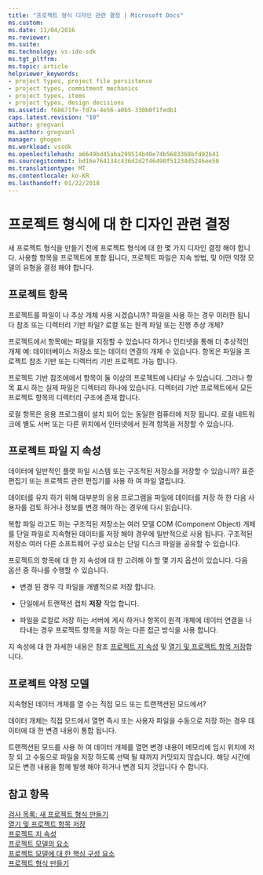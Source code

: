 ```yaml
---
title: "프로젝트 형식 디자인 관련 결정 | Microsoft Docs"
ms.custom: 
ms.date: 11/04/2016
ms.reviewer: 
ms.suite: 
ms.technology: vs-ide-sdk
ms.tgt_pltfrm: 
ms.topic: article
helpviewer_keywords:
- project types, project file persistence
- project types, commitment mechanics
- project types, items
- project types, design decisions
ms.assetid: f68671fe-fd7a-4e56-a0b5-330b0f1fedb1
caps.latest.revision: "10"
author: gregvanl
ms.author: gregvanl
manager: ghogen
ms.workload: vssdk
ms.openlocfilehash: a6649bd45aba299514b40e74b5683368bfd92b41
ms.sourcegitcommit: bd16e764134c436d2d2f46490f51234d5246ee50
ms.translationtype: MT
ms.contentlocale: ko-KR
ms.lasthandoff: 01/22/2018
---
```

# <a name="project-type-design-decisions"></a>프로젝트 형식에 대 한 디자인 관련 결정
새 프로젝트 형식을 만들기 전에 프로젝트 형식에 대 한 몇 가지 디자인 결정 해야 합니다. 사용할 항목을 프로젝트에 포함 됩니다, 프로젝트 파일은 지속 방법, 및 어떤 약정 모델의 유형을 결정 해야 합니다.  
  
## <a name="project-items"></a>프로젝트 항목  
 프로젝트를 파일이 나 추상 개체 사용 시겠습니까? 파일을 사용 하는 경우 이러한 됩니다 참조 또는 디렉터리 기반 파일? 로컬 또는 원격 파일 또는 진행 추상 개체?  
  
 프로젝트에서 항목에는 파일을 지정할 수 있습니다 하거나 인터넷을 통해 더 추상적인 개체 예: 데이터베이스 저장소 또는 데이터 연결의 개체 수 있습니다. 항목은 파일을 프로젝트 참조 기반 또는 디렉터리 기반 프로젝트 가능 합니다.  
  
 프로젝트 기반 참조에에서 항목이 둘 이상의 프로젝트에 나타날 수 있습니다. 그러나 항목 표시 하는 실제 파일은 디렉터리 하나에 있습니다. 디렉터리 기반 프로젝트에서 모든 프로젝트 항목의 디렉터리 구조에 존재 합니다.  
  
 로컬 항목은 응용 프로그램이 설치 되어 있는 동일한 컴퓨터에 저장 됩니다. 로컬 네트워크에 별도 서버 또는 다른 위치에서 인터넷에서 원격 항목을 저장할 수 있습니다.  
  
## <a name="project-file-persistence"></a>프로젝트 파일 지 속성  
 데이터에 일반적인 플랫 파일 시스템 또는 구조적된 저장소를 저장할 수 있습니까? 표준 편집기 또는 프로젝트 관련 편집기를 사용 하 여 파일 열립니다.  
  
 데이터를 유지 하기 위해 대부분의 응용 프로그램을 파일에 데이터를 저장 하 한 다음 사용자를 검토 하거나 정보를 변경 해야 하는 경우에 다시 읽습니다.  
  
 복합 파일 라고도 하는 구조적된 저장소는 여러 모델 COM (Component Object) 개체를 단일 파일로 지속형된 데이터를 저장 해야 경우에 일반적으로 사용 됩니다. 구조적된 저장소 여러 다른 소프트웨어 구성 요소는 단일 디스크 파일을 공유할 수 있습니다.  
  
 프로젝트의 항목에 대 한 지 속성에 대 한 고려해 야 할 몇 가지 옵션이 있습니다. 다음 옵션 중 하나를 수행할 수 있습니다.  
  
-   변경 된 경우 각 파일을 개별적으로 저장 합니다.  
  
-   단일에서 트랜잭션 캡처 **저장** 작업 합니다.  
  
-   파일을 로컬로 저장 하는 서버에 게시 하거나 항목이 원격 개체에 데이터 연결을 나타내는 경우 프로젝트 항목을 저장 하는 다른 접근 방식을 사용 합니다.  
  
 지 속성에 대 한 자세한 내용은 참조 [프로젝트 지 속성](../../extensibility/internals/project-persistence.md) 및 [열기 및 프로젝트 항목 저장](../../extensibility/internals/opening-and-saving-project-items.md)합니다.  
  
## <a name="project-commitment-model"></a>프로젝트 약정 모델  
 지속형된 데이터 개체를 열 수는 직접 모드 또는 트랜잭션된 모드에서?  
  
 데이터 개체는 직접 모드에서 열면 즉시 또는 사용자 파일을 수동으로 저장 하는 경우 데이터에 대 한 변경 내용이 통합 됩니다.  
  
 트랜잭션된 모드를 사용 하 여 데이터 개체를 열면 변경 내용이 메모리에 임시 위치에 저장 되 고 수동으로 파일을 저장 하도록 선택 될 때까지 커밋되지 않습니다. 해당 시간에 모든 변경 내용을 함께 발생 해야 하거나 변경 되지 것입니다 수 합니다.  
  
## <a name="see-also"></a>참고 항목  
 [검사 목록: 새 프로젝트 형식 만들기](../../extensibility/internals/checklist-creating-new-project-types.md)   
 [열기 및 프로젝트 항목 저장](../../extensibility/internals/opening-and-saving-project-items.md)   
 [프로젝트 지 속성](../../extensibility/internals/project-persistence.md)   
 [프로젝트 모델의 요소](../../extensibility/internals/elements-of-a-project-model.md)   
 [프로젝트 모델에 대 한 핵심 구성 요소](../../extensibility/internals/project-model-core-components.md)   
 [프로젝트 형식 만들기](../../extensibility/internals/creating-project-types.md)
